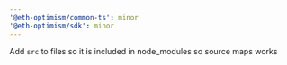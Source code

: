 ```yaml
---
'@eth-optimism/common-ts': minor
'@eth-optimism/sdk': minor
---
```


Add `src` to files so it is included in node_modules so source maps works

